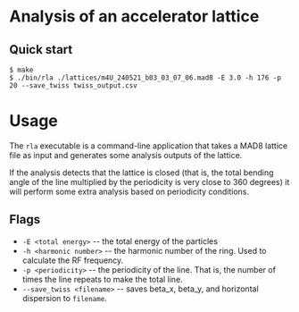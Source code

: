 # Analysis of an accelerator lattice

## Quick start
```console
$ make
$ ./bin/rla ./lattices/m4U_240521_b03_03_07_06.mad8 -E 3.0 -h 176 -p 20 --save_twiss twiss_output.csv
```
# Usage
The `rla` executable is a command-line application that takes a MAD8 lattice file as input and generates some analysis outputs of the lattice.

If the analysis detects that the lattice is closed (that is, the total bending angle of the line multiplied by the periodicity is very close to 360 degrees)
it will perform some extra analysis based on periodicity conditions.

## Flags
- `-E <total energy>` -- the total energy of the particles
- `-h <harmonic number>` -- the harmonic number of the ring. Used to calculate the RF frequency.
- `-p <periodicity>` -- the periodicity of the line. That is, the number of times the line repeats to make the total line.
- `--save_twiss <filename>` -- saves beta_x, beta_y, and horizontal dispersion to `filename`.
